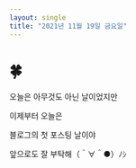 ```yaml
---
layout: single
title: "2021년 11월 19일 금요일"
---
```


# 🍀

오늘은 아무것도 아닌 날이었지만

이제부터 오늘은

블로그의 첫 포스팅 날이야

앞으로도 잘 부탁해（＾∀＾●）ﾉｼ
